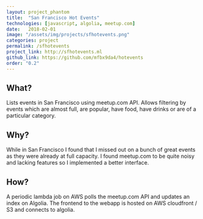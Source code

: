 ```yaml
---
layout: project_phantom
title:  "San Francisco Hot Events"
technologies: [javascript, algolia, meetup.com]
date:   2018-02-01
image: "/assets/img/projects/sfhotevents.png"
categories: project
permalink: /sfhotevents
project_link: http://sfhotevents.ml
github_link: https://github.com/mfbx9da4/hotevents
order: "0.2"
---
```


## What?
Lists events in San Francisco using meetup.com API. Allows filtering by events which are almost full, are popular, have food, have drinks or are of a particular category.

## Why?
While in San Francisco I found that I missed out on a bunch of great events as they were already at full capacity. I found meetup.com to be quite noisy and lacking features so I implemented a better interface.

## How?
A periodic lambda job on AWS polls the meetup.com API and updates an index on Algolia. The frontend to the webapp is hosted on AWS cloudfront / S3 and connects to algolia.

